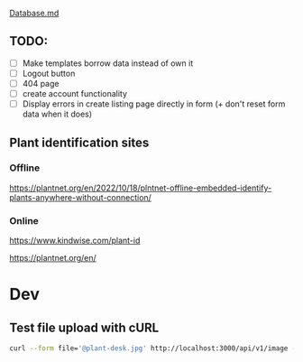 
[Database.md](Database.md)

## TODO:
 - [ ] Make templates borrow data instead of own it
 - [ ] Logout button
 - [ ] 404 page
 - [ ] create account functionality
 - [ ] Display errors in create listing page directly in form (+ don't reset form data when it does)

## Plant identification sites

### Offline

https://plantnet.org/en/2022/10/18/plntnet-offline-embedded-identify-plants-anywhere-without-connection/

### Online

https://www.kindwise.com/plant-id

https://plantnet.org/en/

# Dev

## Test file upload with cURL

```bash
curl --form file='@plant-desk.jpg' http://localhost:3000/api/v1/image -v
```
